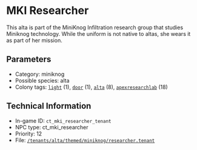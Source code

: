 # MKI Researcher

This alta is part of the MiniKnog Infiltration research group that studies Miniknog technology. While the uniform is not native to altas, she wears it as part of her mission.

## Parameters

- Category: miniknog
- Possible species: alta
- Colony tags: [`light`](https://ceterai.github.io/MyEnternia/Wiki/Tags/Light) (1), [`door`](https://ceterai.github.io/MyEnternia/Wiki/Tags/Door) (1), [`alta`](https://ceterai.github.io/MyEnternia/Wiki/Tags/Alta) (8), [`apexresearchlab`](https://ceterai.github.io/MyEnternia/Wiki/Tags/Apexresearchlab) (18)

## Technical Information

- In-game ID: `ct_mki_researcher_tenant`
- NPC type: ct_mki_researcher
- Priority: 12
- File: [`/tenants/alta/themed/miniknog/researcher.tenant`](https://github.com/Ceterai/Enternia/blob/main/tenants/alta/themed/miniknog/researcher.tenant)
